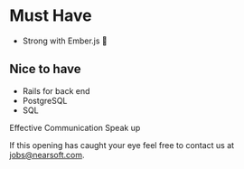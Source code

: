 # Must Have

* Strong with Ember.js :hamster:

## Nice to have

* Rails for back end
* PostgreSQL
* SQL

Effective Communication
Speak up

If this opening has caught your eye feel free to contact us at jobs@nearsoft.com.
